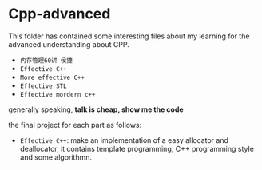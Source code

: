 # Cpp-advanced

This folder has contained some interesting files about my learning for the advanced understanding about CPP.

- `内存管理60讲 侯捷`
- `Effective C++`
- `More effective C++`
- `Effective STL`
- `Effective mordern c++`

generally speaking, **talk is cheap, show me the code**

the final project for each part as follows:

- `Effective C++`: make an implementation of a easy allocator and deallocator, it contains template programming, C++ programming style and some algorithmn.